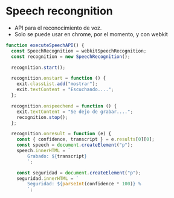 # Speech recongnition

- API para el reconocimiento de voz.
- Solo se puede usar en chrome, por el momento, y con webkit

```javascript
function executeSpeechAPI() {
  const SpeechRecognition = webkitSpeechRecognition;
  const recognition = new SpeechRecognition();

  recognition.start();

  recognition.onstart = function () {
    exit.classList.add("mostrar");
    exit.textContent = "Escuchando....";
  };

  recognition.onspeechend = function () {
    exit.textContent = "Se dejo de grabar....";
    recognition.stop();
  };

  recognition.onresult = function (e) {
    const { confidence, transcript } = e.results[0][0];
    const speech = document.createElement("p");
    speech.innerHTML = `
        Grabado: ${transcript}
        `;

    const seguridad = document.createElement("p");
    seguridad.innerHTML = `
        Seguridad: ${parseInt(confidence * 100)} %
        `;

```

